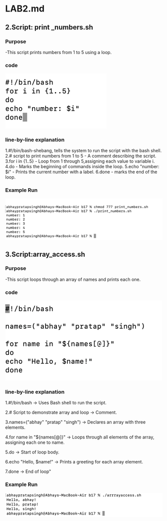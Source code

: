 # LAB2.md
## 2.Script: print _numbers.sh
### Purpose
-This script prints numbers from 1 to 5 using a loop.
### code 
![images](./images/k1.png)

### line-by-line explanation
1.#!/bin/bash-shebang, tells the system to run the script with the bash shell.
2.# script to print numbers from 1 to 5 - A comment describing the script.
3.for i in {1..5} - Loop from 1 through 5,assigning each value to variable i.
4.do - Marks the beginning of commands inside the loop.
5.echo "number: $i" - Prints the current number with a label.
6.done - marks the end of the loop.
### Example Run
![images](./images/k2.png)

## 3.Script:array_access.sh

### Purpose
-This script loops through an array of names and prints each one.
### code 
![images](./images/a1.png)

### line-by-line explanation
1.#!/bin/bash → Uses Bash shell to run the script.

2.# Script to demonstrate array and loop → Comment.

3.names=("abhay" "pratap" "singh") → Declares an array with three elements.

4.for name in "${names[@]}" → Loops through all elements of the array, assigning each one to name.

5.do → Start of loop body.

6.echo "Hello, $name!" → Prints a greeting for each array element.

7.done → End of loop"

### Example Run

![images](./images/a2.png)

